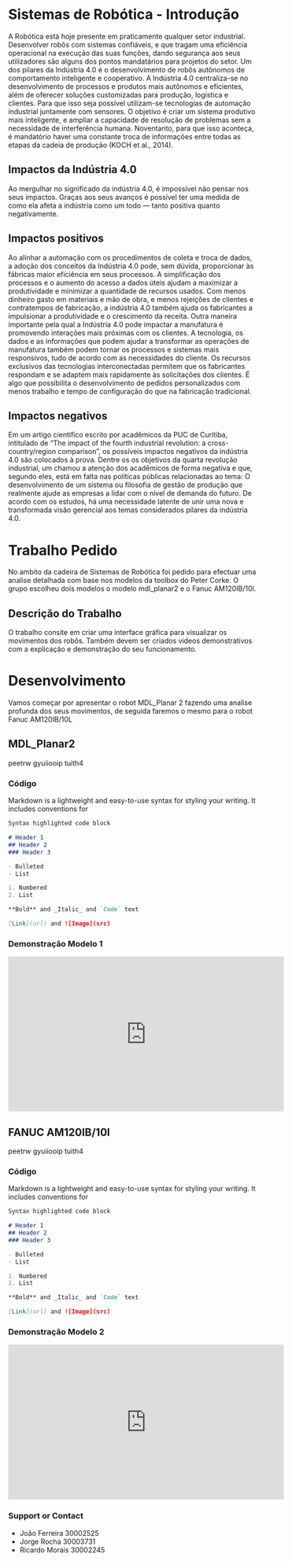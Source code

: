 # Sistemas de Robótica - Introdução

A Robótica está hoje presente em praticamente qualquer setor industrial. Desenvolver robôs com sistemas confiáveis, e que tragam uma eficiência operacional na execução das suas funções, dando segurança aos seus utilizadores são alguns dos pontos mandatários para projetos do setor. 
Um dos pilares da Indústria 4.0 é o desenvolvimento de robôs autônomos de comportamento inteligente e cooperativo.
A Indústria 4.0 centraliza-se no desenvolvimento de processos e produtos mais autônomos e eficientes, além de oferecer soluções customizadas para produção, logística e clientes. Para que isso seja possível utilizam-se tecnologias de automação industrial juntamente com sensores. O objetivo é criar um sistema produtivo mais inteligente, e ampliar a capacidade de resolução de problemas sem a necessidade de interferência humana. Noventanto, para que isso aconteça, é mandatório haver uma constante troca de informações entre todas as etapas da cadeia de produção (KOCH et al., 2014).

## Impactos da Indústria 4.0

Ao mergulhar no significado da indústria 4.0, é impossível não pensar nos seus impactos.
Graças aos seus avanços é possível ter uma medida de como ela afeta a indústria como um todo — tanto positiva quanto negativamente.

## Impactos positivos
Ao alinhar a automação com os procedimentos de coleta e troca de dados, a adoção dos conceitos da Indústria 4.0 pode, sem dúvida, proporcionar às fábricas maior eficiência em seus processos.
A simplificação dos processos e o aumento do acesso a dados úteis ajudam a maximizar a produtividade e minimizar a quantidade de recursos usados.
Com menos dinheiro gasto em materiais e mão de obra, e menos rejeições de clientes e contratempos de fabricação, a indústria 4.0 também ajuda os fabricantes a impulsionar a produtividade e o crescimento da receita.
Outra maneira importante pela qual a Indústria 4.0 pode impactar a manufatura é promovendo interações mais próximas com os clientes.
A tecnologia, os dados e as informações que podem ajudar a transformar as operações de manufatura também podem tornar os processos e sistemas mais responsivos, tudo de acordo com as necessidades do cliente.
Os recursos exclusivos das tecnologias interconectadas permitem que os fabricantes respondam e se adaptem mais rapidamente às solicitações dos clientes.
É algo que possibilita o desenvolvimento de pedidos personalizados com menos trabalho e tempo de configuração do que na fabricação tradicional.

## Impactos negativos
Em um artigo científico escrito por acadêmicos da PUC de Curitiba, intitulado de “The impact of the fourth industrial revolution: a cross-country/region comparison”, os possíveis impactos negativos da indústria 4.0 são colocados à prova.
Dentre os os objetivos da quarta revolução industrial, um chamou a atenção dos acadêmicos de forma negativa e que, segundo eles, está em falta nas políticas públicas relacionadas ao tema:
O desenvolvimento de um sistema ou filosofia de gestão de produção que realmente ajude as empresas a lidar com o nível de demanda do futuro.
De acordo com os estudos, há uma necessidade latente de unir uma nova e transformada visão gerencial aos temas considerados pilares da indústria 4.0.

# Trabalho Pedido
No ambito da cadeira de Sistemas de Robótica foi pedido para efectuar uma analise detalhada com base nos modelos da toolbox do Peter Corke.
O grupo escolheu dois modelos o modelo mdl_planar2 e o Fanuc AM120IB/10l.

## Descrição do Trabalho

 O trabalho consite em criar uma interface gráfica para visualizar os movimentos dos robôs. Também devem ser criados videos demonstrativos com a explicação e demonstração do seu funcionamento.
 
# Desenvolvimento
Vamos começar por apresentar o robot MDL_Planar 2 fazendo uma analise profunda dos seus movimentos, de seguida faremos o mesmo para o robot Fanuc AM120IB/10L

## MDL_Planar2

peetrw gyuiiooip tuith4




### Código


Markdown is a lightweight and easy-to-use syntax for styling your writing. It includes conventions for

```markdown
Syntax highlighted code block

# Header 1
## Header 2
### Header 3

- Bulleted
- List

1. Numbered
2. List

**Bold** and _Italic_ and `Code` text

[Link](url) and ![Image](src)

```

### Demonstração Modelo 1
<iframe width="560" height="315" src="https://www.youtube.com/watch?v=3wCmsPbUK0E&list=RDCMUCDOZDfbVGOrywV4n0WeaRAA&index=1" frameborder="0" allow="autoplay; encrypted-media" allowfullscreen></iframe>




## FANUC AM120IB/10l 

peetrw gyuiiooip tuith4




### Código


Markdown is a lightweight and easy-to-use syntax for styling your writing. It includes conventions for

```markdown
Syntax highlighted code block

# Header 1
## Header 2
### Header 3

- Bulleted
- List

1. Numbered
2. List

**Bold** and _Italic_ and `Code` text

[Link](url) and ![Image](src)

```


### Demonstração Modelo 2

<iframe width="560" height="315" src="https://www.youtube.com/watch?v=3wCmsPbUK0E&list=RDCMUCDOZDfbVGOrywV4n0WeaRAA&index=1" frameborder="0" allow="autoplay; encrypted-media" allowfullscreen></iframe>


### Support or Contact

- João Ferreira 30002525
- Jorge Rocha 30003731
- Ricardo Morais 30002245
